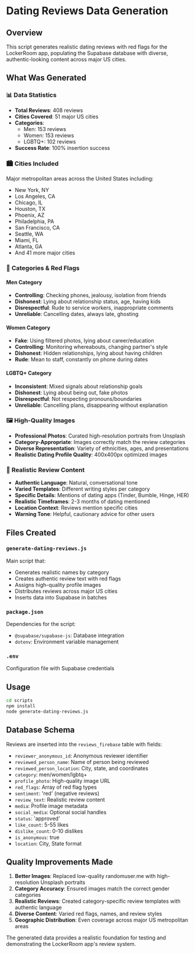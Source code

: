 # Dating Reviews Data Generation

## Overview
This script generates realistic dating reviews with red flags for the LockerRoom app, populating the Supabase database with diverse, authentic-looking content across major US cities.

## What Was Generated

### 📊 **Data Statistics**
- **Total Reviews**: 408 reviews
- **Cities Covered**: 51 major US cities
- **Categories**: 
  - Men: 153 reviews
  - Women: 153 reviews  
  - LGBTQ+: 102 reviews
- **Success Rate**: 100% insertion success

### 🏙️ **Cities Included**
Major metropolitan areas across the United States including:
- New York, NY
- Los Angeles, CA
- Chicago, IL
- Houston, TX
- Phoenix, AZ
- Philadelphia, PA
- San Francisco, CA
- Seattle, WA
- Miami, FL
- Atlanta, GA
- And 41 more major cities

### 👥 **Categories & Red Flags**

#### **Men Category**
- **Controlling**: Checking phones, jealousy, isolation from friends
- **Dishonest**: Lying about relationship status, age, having kids
- **Disrespectful**: Rude to service workers, inappropriate comments
- **Unreliable**: Cancelling dates, always late, ghosting

#### **Women Category**  
- **Fake**: Using filtered photos, lying about career/education
- **Controlling**: Monitoring whereabouts, changing partner's style
- **Dishonest**: Hidden relationships, lying about having children
- **Rude**: Mean to staff, constantly on phone during dates

#### **LGBTQ+ Category**
- **Inconsistent**: Mixed signals about relationship goals
- **Dishonest**: Lying about being out, fake photos
- **Disrespectful**: Not respecting pronouns/boundaries
- **Unreliable**: Cancelling plans, disappearing without explanation

### 🖼️ **High-Quality Images**
- **Professional Photos**: Curated high-resolution portraits from Unsplash
- **Category-Appropriate**: Images correctly match the review categories
- **Diverse Representation**: Variety of ethnicities, ages, and presentations
- **Realistic Dating Profile Quality**: 400x400px optimized images

### 📝 **Realistic Review Content**
- **Authentic Language**: Natural, conversational tone
- **Varied Templates**: Different writing styles per category
- **Specific Details**: Mentions of dating apps (Tinder, Bumble, Hinge, HER)
- **Realistic Timeframes**: 2-3 months of dating mentioned
- **Location Context**: Reviews mention specific cities
- **Warning Tone**: Helpful, cautionary advice for other users

## Files Created

### `generate-dating-reviews.js`
Main script that:
- Generates realistic names by category
- Creates authentic review text with red flags
- Assigns high-quality profile images
- Distributes reviews across major US cities
- Inserts data into Supabase in batches

### `package.json`
Dependencies for the script:
- `@supabase/supabase-js`: Database integration
- `dotenv`: Environment variable management

### `.env`
Configuration file with Supabase credentials

## Usage

```bash
cd scripts
npm install
node generate-dating-reviews.js
```

## Database Schema
Reviews are inserted into the `reviews_firebase` table with fields:
- `reviewer_anonymous_id`: Anonymous reviewer identifier
- `reviewed_person_name`: Name of person being reviewed
- `reviewed_person_location`: City, state, and coordinates
- `category`: men/women/lgbtq+
- `profile_photo`: High-quality image URL
- `red_flags`: Array of red flag types
- `sentiment`: 'red' (negative reviews)
- `review_text`: Realistic review content
- `media`: Profile image metadata
- `social_media`: Optional social handles
- `status`: 'approved'
- `like_count`: 5-55 likes
- `dislike_count`: 0-10 dislikes
- `is_anonymous`: true
- `location`: City, State format

## Quality Improvements Made

1. **Better Images**: Replaced low-quality randomuser.me with high-resolution Unsplash portraits
2. **Category Accuracy**: Ensured images match the correct gender categories
3. **Realistic Reviews**: Created category-specific review templates with authentic language
4. **Diverse Content**: Varied red flags, names, and review styles
5. **Geographic Distribution**: Even coverage across major US metropolitan areas

The generated data provides a realistic foundation for testing and demonstrating the LockerRoom app's review system.

